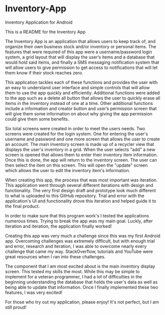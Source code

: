 # Inventory-App
Inventory Application for Android

This is a README for the Inventory App

The Inventory App is an application that allows users to keep track of, and organize their own business stock and/or inventory or personal items. The features that were required of this app were a username/password login system, a grid layout that will display the user’s items and a database that would hold said items, and finally a SMS messaging notification system that will allow users to give permission to get access to notifications that will let them know if their stock reaches zero.

This application tackles each of these functions and provides the user with an easy to understand user interface and simple controls that will allow them to use the app quickly and efficiently. Additional functions were added to the app such as a delete all button that allows the user to quickly erase all items in the inventory instead of one at a time. Other additional functions include a information and creator button and user’s permission screen that will give them some information on about why giving the app permission could give them some benefits.

Six total screens were created in order to meet the users needs. Two screens were created for the login system. One for entering the user's username and password and one more screen that allows the user to create an account. The main inventory screen is made up of a recycler view that displays the user's inventory in a grid. When the user selects "add" a new screen is opened that allows them to enter their inventory item information. Once this is done, the app will return to the inventory screen. The user can then select the item on this screen. This will open the "update" screen which allows the user to edit the inventory item's information.

When creating this app, the process that was most important was iteration. This application went through several different iterations with design and functionality. The very first design draft and prototype look much different to what is uploaded to this GitHub repository. Trial and error with the application's UI and functionality drove this iteration and helped guide it to the final product.

In order to make sure that this program work's I tested the applications numerous times. Trying to break the app was my main goal. Luckly, after iteration and iteration, the application finally worked!

Creating this app was very much a challenge since this was my first Android app. Overcoming challenges was extremely difficult, but with enough trial and error, research and iteration, I was able to overcome nearly every challenge that came my way. StackOverflow, tutorials and YouTube were great resources when I ran into these challenges.

The component that I am most excited about is the main inventory display screen. This tested my skills the most. While this may be simple to implement for a veteran programmer, I had a lot of difficulties in the beginning understanding the database that holds the user's data as well as being able to update that information. Once I finally implemented these two features, I was very excited!

For those who try out my application, please enjoy! It's not perfect, but I am still proud!
